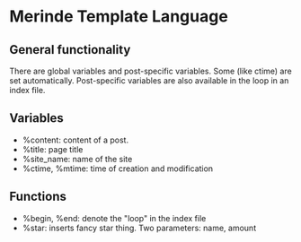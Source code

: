 # Merinde Template Language

## General functionality
There are global variables and post-specific variables. Some (like ctime) are set automatically.
Post-specific variables are also available in the loop in an index file.

## Variables

- %content: content of a post.
- %title: page title
- %site_name: name of the site
- %ctime, %mtime: time of creation and modification

## Functions
- %begin, %end: denote the "loop" in the index file
- %star: inserts fancy star thing. Two parameters: name, amount

